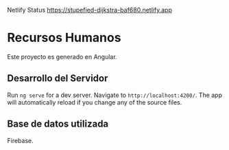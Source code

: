 
Netlify Status https://stupefied-dijkstra-baf680.netlify.app 


# Recursos Humanos

Este proyecto es generado en Angular.

## Desarrollo del Servidor

Run `ng serve` for a dev server. Navigate to `http://localhost:4200/`. The app will automatically reload if you change any of the source files.

## Base de datos utilizada

Firebase.
